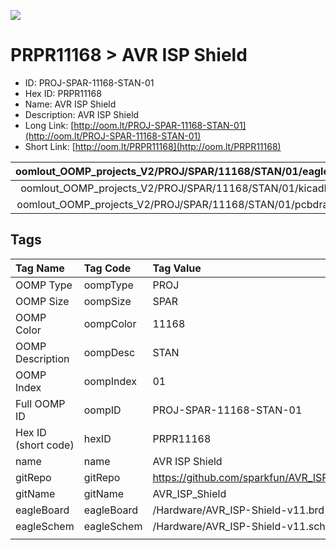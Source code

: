 


  
![][im]
# PRPR11168 > AVR ISP Shield

- ID: PROJ-SPAR-11168-STAN-01
- Hex ID: PRPR11168
- Name: AVR ISP Shield
- Description: AVR ISP Shield
- Long Link: [http://oom.lt/PROJ-SPAR-11168-STAN-01](http://oom.lt/PROJ-SPAR-11168-STAN-01)
- Short Link: [http://oom.lt/PRPR11168](http://oom.lt/PRPR11168)
  

|oomlout_OOMP_projects_V2/PROJ/SPAR/11168/STAN/01/eagleImage.png|oomlout_OOMP_projects_V2/PROJ/SPAR/11168/STAN/01/eagleSchemImage.png|oomlout_OOMP_projects_V2/PROJ/SPAR/11168/STAN/01/kicadPcb3dFront.png|oomlout_OOMP_projects_V2/PROJ/SPAR/11168/STAN/01/kicadPcb3dBack.png|
| :---: | :---: | :---: | :---: |
|oomlout_OOMP_projects_V2/PROJ/SPAR/11168/STAN/01/kicadPcb3d.png|oomlout_OOMP_projects_V2/PROJ/SPAR/11168/STAN/01/bomBack.png|oomlout_OOMP_projects_V2/PROJ/SPAR/11168/STAN/01/bomFront.png|oomlout_OOMP_projects_V2/PROJ/SPAR/11168/STAN/01/pcbdraw.svg|
|oomlout_OOMP_projects_V2/PROJ/SPAR/11168/STAN/01/pcbdrawBack.svg||||

## Tags
  

|Tag Name|Tag Code|Tag Value|
| :--- | :--- | :--- |
|OOMP Type|oompType|PROJ|
|OOMP Size|oompSize|SPAR|
|OOMP Color|oompColor|11168|
|OOMP Description|oompDesc|STAN|
|OOMP Index|oompIndex|01|
|Full OOMP ID|oompID|PROJ-SPAR-11168-STAN-01|
|Hex ID (short code)|hexID|PRPR11168|
|name|name|AVR ISP Shield|
|gitRepo|gitRepo|https://github.com/sparkfun/AVR_ISP_Shield|
|gitName|gitName|AVR_ISP_Shield|
|eagleBoard|eagleBoard|/Hardware/AVR_ISP-Shield-v11.brd|
|eagleSchem|eagleSchem|/Hardware/AVR_ISP-Shield-v11.sch|
||||



[im]: PROJ/SPAR/11168/STAN/01/kicadPcb3d_450.png
